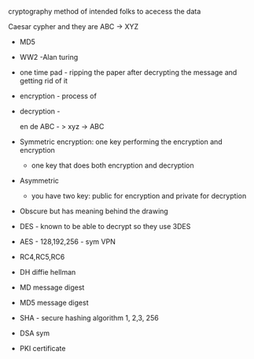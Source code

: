 cryptography method of intended folks to acecess the data

Caesar cypher and they are ABC -> XYZ

- MD5

- WW2
-Alan turing
- one time pad - ripping the paper after decrypting the message and getting rid of it

- encryption - process of 
- decryption - 

     en     de
ABC - > xyz -> ABC 

- Symmetric encryption: one key performing the encryption and encryption
    - one key that does both encryption and decryption
- Asymmetric 
    - you have two key: public for encryption and private for decryption
- Obscure but has meaning behind the drawing
- DES - known to be able to decrypt so they use 3DES 
- AES - 128,192,256 - sym VPN
- RC4,RC5,RC6
- DH diffie hellman
- MD message digest
- MD5 message digest
- SHA - secure hashing algorithm 1, 2,3, 256
- DSA sym
- PKI certificate